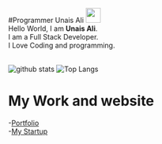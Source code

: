 
#Programmer Unais Ali
<img src="https://raw.githubusercontent.com/ProgrammerGaurav/programmergaurav/master/images/hello.gif" width="30"> <br />Hello World, I am <strong>Unais Ali</strong>.<br />
I am a Full Stack Developer. <br/>
I Love Coding and  programming.
<br/>
<br/>

![github stats](https://github-readme-stats.vercel.app/api?username=unaisshazan&show_icons=true&title_color=fff&theme=radical&hide=prs)
![Top Langs](https://github-readme-stats.vercel.app/api/top-langs/?username=unaisshazan&layout=compact&theme=radical)

# My Work and website
-[Portfolio](http://www.unaisali.com)
<br />
-[My Startup](https://www.utech-edu.com)
<br />
